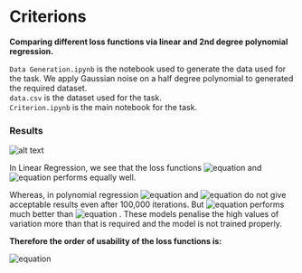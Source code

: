 # Criterions

**Comparing different loss functions via linear and 2nd degree polynomial regression.**

```Data Generation.ipynb``` is the notebook used to generate the data used for the task. We apply Gaussian noise on a half degree polynomial to generated the required dataset.<br>
```data.csv``` is the dataset used for the task.<br>
```Criterion.ipynb``` is the main notebook for the task.

### Results

![alt text](https://i.ibb.co/ftQwfGn/pclub.jpg)

In Linear Regression, we see that the loss functions 
![equation](http://www.sciweavers.org/upload/Tex2Img_1629390763/render.png)
 and 
 ![equation](http://www.sciweavers.org/upload/Tex2Img_1629390848/render.png)
 performs equally well.

Whereas, in polynomial regression ![equation](http://www.sciweavers.org/upload/Tex2Img_1629391012/render.png)
 and ![equation](http://www.sciweavers.org/upload/Tex2Img_1629391129/render.png)
 do not give acceptable results even after 100,000 iterations. But ![equation](http://www.sciweavers.org/upload/Tex2Img_1629391012/render.png) performs much better than ![equation](http://www.sciweavers.org/upload/Tex2Img_1629391129/render.png)
. These models penalise the high values of variation more than that is required and the model is not trained properly.

**Therefore the order of usability of the loss functions is:**

![equation](http://www.sciweavers.org/upload/Tex2Img_1629392315/eqn.png)



